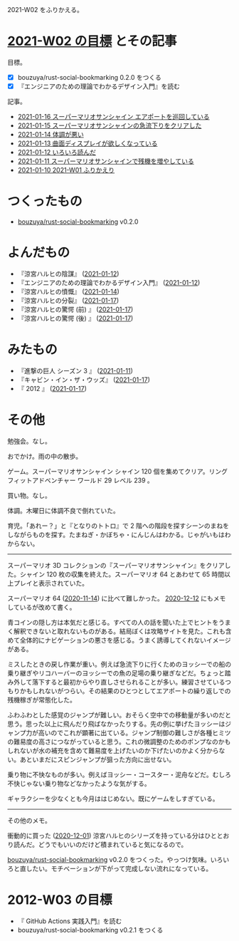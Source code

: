 2021-W02 をふりかえる。

# [2021-W02 の目標][2021-01-10] とその記事

目標。

- [x] bouzuya/rust-social-bookmarking 0.2.0 をつくる
- [x] 『エンジニアのための理論でわかるデザイン入門』を読む

記事。

- [2021-01-16 スーパーマリオサンシャイン エアポートを巡回している][2021-01-16]
- [2021-01-15 スーパーマリオサンシャインの急流下りをクリアした][2021-01-15]
- [2021-01-14 体調が悪い][2021-01-14]
- [2021-01-13 曲面ディスプレイが欲しくなっている][2021-01-13]
- [2021-01-12 いろいろ読んだ][2021-01-12]
- [2021-01-11 スーパーマリオサンシャインで残機を増やしている][2021-01-11]
- [2021-01-10 2021-W01 ふりかえり][2021-01-10]

# つくったもの

- [bouzuya/rust-social-bookmarking][] v0.2.0

# よんだもの

- 『涼宮ハルヒの陰謀』 ([2021-01-12][])
- 『エンジニアのための理論でわかるデザイン入門』 ([2021-01-12][])
- 『涼宮ハルヒの憤慨』 ([2021-01-14][])
- 『涼宮ハルヒの分裂』 ([2021-01-17][])
- 『涼宮ハルヒの驚愕 (前) 』 ([2021-01-17][])
- 『涼宮ハルヒの驚愕 (後) 』 ([2021-01-17][])

# みたもの

- 『進撃の巨人 シーズン 3 』 ([2021-01-11][])
- 『キャビン・イン・ザ・ウッズ』 ([2021-01-17][])
- 『 2012 』 ([2021-01-17][])

# その他

勉強会。なし。

おでかけ。雨の中の散歩。

ゲーム。スーパーマリオサンシャイン シャイン 120 個を集めてクリア。リングフィットアドベンチャー ワールド 29 レベル 239 。

買い物。なし。

体調。木曜日に体調不良で倒れていた。

育児。「あれー？」と『となりのトトロ』で 2 階への階段を探すシーンのまねをしながらものを探す。たまねぎ・かぼちゃ・にんじんはわかる。じゃがいもはわからない。

---

スーパーマリオ 3D コレクションの『スーパーマリオサンシャイン』をクリアした。シャイン 120 枚の収集を終えた。スーパーマリオ 64 とあわせて 65 時間以上プレイと表示されていた。

スーパーマリオ 64 ([2020-11-14][]) に比べて難しかった。 [2020-12-12][] にもメモしているが改めて書く。

青コインの隠し方は本気だと感じる。すべての人の話を聞いた上でヒントをうまく解釈できないと取れないものがある。結局ぼくは攻略サイトを見た。これも含めて全体的にナビゲーションの悪さを感じる。うまく誘導してくれないイメージがある。

ミスしたときの戻し作業が重い。例えば急流下りに行くためのヨッシーでの船の乗り継ぎやリコハーバーのヨッシーでの魚の足場の乗り継ぎなどだ。ちょっと踏み外して落下すると最初からやり直しさせられることが多い。練習させているつもりかもしれないがつらい。その結果のひとつとしてエアポートの繰り返しでの残機稼ぎが常態化した。

ふわふわとした感覚のジャンプが難しい。おそらく空中での移動量が多いのだと思う。思った以上に飛んだり飛ばなかったりする。先の例に挙げたヨッシーはジャンプ力が高いのでこれが顕著に出ている。ジャンプ制御の難しさが各種ヒミツの難易度の高さにつながっていると思う。これの微調整のためのポンプなのかもしれないが水の補充を含めて難易度を上げたいのか下げたいのかよく分からない。あといまだにスピンジャンプが狙った方向に出せない。

乗り物に不快なものが多い。例えばヨッシー・コースター・泥舟などだ。むしろ不快じゃない乗り物などなかったような気がする。

ギャラクシーを少なくとも今月ははじめない。既にゲームをしすぎている。

---

その他のメモ。

衝動的に買った ([2020-12-01][]) 涼宮ハルヒのシリーズを持っている分はひととおり読んだ。どうでもいいのだけど積まれていると気になるので。

[bouzuya/rust-social-bookmarking][] v0.2.0 をつくった。やっつけ気味。いろいろと直したい。モチベーションが下がって完成しない流れになっている。

# 2012-W03 の目標

- 『 GitHub Actions 実践入門』を読む
- bouzuya/rust-social-bookmarking v0.2.1 をつくる

[2020-11-14]: https://blog.bouzuya.net/2020/11/14/
[2020-12-01]: https://blog.bouzuya.net/2020/12/01/
[2020-12-12]: https://blog.bouzuya.net/2020/12/12/
[2021-01-10]: https://blog.bouzuya.net/2021/01/10/
[2021-01-11]: https://blog.bouzuya.net/2021/01/11/
[2021-01-12]: https://blog.bouzuya.net/2021/01/12/
[2021-01-13]: https://blog.bouzuya.net/2021/01/13/
[2021-01-14]: https://blog.bouzuya.net/2021/01/14/
[2021-01-15]: https://blog.bouzuya.net/2021/01/15/
[2021-01-16]: https://blog.bouzuya.net/2021/01/16/
[2021-01-17]: https://blog.bouzuya.net/2021/01/17/
[bouzuya/rust-social-bookmarking]: https://github.com/bouzuya/rust-social-bookmarking
